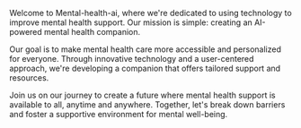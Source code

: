Welcome to  Mental-health-ai, where we're dedicated to using technology to improve mental health support. Our mission is simple: creating an AI-powered mental health companion.

Our goal is to make mental health care more accessible and personalized for everyone. Through innovative technology and a user-centered approach, we're developing a companion that offers tailored support and resources.

Join us on our journey to create a future where mental health support is available to all, anytime and anywhere. Together, let's break down barriers and foster a supportive environment for mental well-being.
